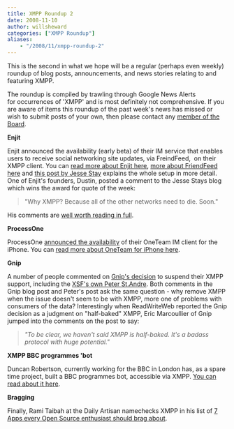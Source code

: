 ```yaml
---
title: XMPP Roundup 2
date: 2008-11-10
author: willsheward
categories: ["XMPP Roundup"]
aliases:
    - "/2008/11/xmpp-roundup-2"
---
```


This is the second in what we hope will be a regular (perhaps even weekly) roundup of blog posts, announcements, and news stories relating to and featuring XMPP.

The roundup is compiled by trawling through Google News Alerts for occurrences of 'XMPP' and is most definitely not comprehensive. If you are aware of items this roundup of the past week's news has missed or wish to submit posts of your own, then please contact any [member of the Board](https://xmpp.org/xsf/board/).

**Enjit**

Enjit announced the availability (early beta) of their IM service that enables users to receive social networking site updates, via FreindFeed,  on their XMPP client. You can [read more about Enjit here](http://www.enjit.com/), [more about FriendFeed here](http://friendfeed.com/) and [this post by Jesse Stay](http://louisgray.disqus.com/louisgraycom_friendfeed_and_enjit_open_up_the_firehose_to_the_entire_social_web/trackback/) explains the whole setup in more detail. One of Enjit's founders, Dustin, posted a comment to the Jesse Stays blog which wins the award for quote of the week:

> "Why XMPP? Because all of the other networks need to die. Soon."

His comments are [well worth reading in full](http://www.louisgray.com/live/2008/11/friendfeed-and-enjit-open-up-firehose.html#comment-3556830).

**ProcessOne**

ProcessOne [announced the availability](http://www.mobileeurope.co.uk/news_wire/114255/ProcessOne_launches_'first'_business-class_instant_messaging_client_for_iPhone.html) of their OneTeam IM client for the iPhone. You can [read more about OneTeam for iPhone here](http://www.process-one.net/en/solutions/oneteam_iphone/).

**Gnip**

A number of people commented on [Gnip's decision](http://blog.gnipcentral.com/2008/11/03/winding-down-xmpp-for-now/) to suspend their XMPP support, including the [XSF's own Peter St.Andre](https://stpeter.im/?p=2351). Both comments in the Gnip blog post and Peter's post ask the same question - why remove XMPP when the issue doesn't seem to be with XMPP, more one of problems with consumers of the data? Interestingly when ReadWriteWeb reported the Gnip decision as a judgment on "half-baked" XMPP, Eric Marcoullier of Gnip jumped into the comments on the post to say:

> *"To be clear, we haven't said XMPP is half-baked. It's a badass 
> protocol with huge potential."*

**XMPP BBC programmes 'bot**

Duncan Robertson, currently working for the BBC in London has, as a spare time project, built a BBC programmes bot, accessible via XMPP. [You can read about it here](http://whomwah.com/2008/11/02/bbc-programmes-via-instant-messenger/).

**Bragging**

Finally, Rami Taibah at the Daily Artisan namechecks XMPP in his list of [7 Apps every Open Source enthusiast should brag about](http://www.dailyartisan.com/news/7-apps-every-open-source-enthusiast-should-brag-about/).
